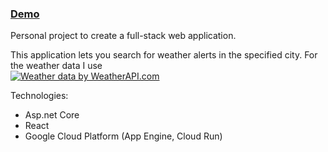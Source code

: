 ### [Demo](https://weather-alert-404915.oa.r.appspot.com)

Personal project to create a full-stack web application.

This application lets you search for weather alerts in the specified city.
For the weather data I use<br>
<a href="https://www.weatherapi.com/" title="Free Weather API"><img src='https://cdn.weatherapi.com/v4/images/weatherapi_logo.png' alt="Weather data by WeatherAPI.com" border="0"></a>

Technologies:
- Asp.net Core
- React
- Google Cloud Platform (App Engine, Cloud Run)